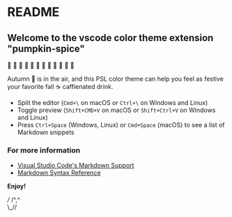 # README
## Welcome to the vscode color theme extension "pumpkin-spice"

:jack_o_lantern: :jack_o_lantern: :jack_o_lantern: :jack_o_lantern: :jack_o_lantern: :jack_o_lantern: :jack_o_lantern: :jack_o_lantern: :jack_o_lantern: :jack_o_lantern: :jack_o_lantern: :jack_o_lantern:

Autumn :maple_leaf: is in the air, and this PSL color theme can help you feel as festive your favorite fall :coffee: caffienated drink. 

* Split the editor (`Cmd+\` on macOS or `Ctrl+\` on Windows and Linux)
* Toggle preview (`Shift+CMD+V` on macOS or `Shift+Ctrl+V` on Windows and Linux)
* Press `Ctrl+Space` (Windows, Linux) or `Cmd+Space` (macOS) to see a list of Markdown snippets

### For more information
* [Visual Studio Code's Markdown Support](http://code.visualstudio.com/docs/languages/markdown)
* [Markdown Syntax Reference](https://help.github.com/articles/markdown-basics/)

**Enjoy!**



   _/_
  /^,^\
  \\_//
